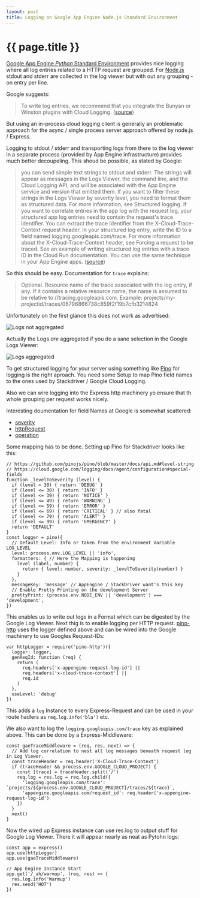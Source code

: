 ```yaml
---
layout: post
title: Logging on Google App Engine Node.js Standard Environment
---
```


{{ page.title }}
================

[Google App Engine _Python_ Standard Environment](https://cloud.google.com/appengine/docs/standard/python) provides nice logging where all log entries related to a HTTP request are grouped. 
For [Node.js](https://cloud.google.com/appengine/docs/standard/nodejs) stdout and stderr are collected in the log viewer but with out any grouping - on entry per line.

Google suggests:

> To write log entries, we recommend that you integrate the Bunyan or Winston plugins with Cloud Logging. ([source](https://cloud.google.com/appengine/docs/standard/nodejs/writing-application-logs#writing_app_logs))

But using an in-process cloud logging client is generally an problematic approach for the async / single process server approach offered by node.js / Express.

Logging to stdout / stderr and transporting logs from there to the log viewer in a separate process (provided by App Engine infrastructure) provides much better decoupeling. This shoud be possible, as stated by Google:

> you can send simple text strings to stdout and stderr. The strings will appear as messages in the Logs Viewer, the command line, and the Cloud Logging API, and will be associated with the App Engine service and version that emitted them.
> If you want to filter these strings in the Logs Viewer by severity level, you need to format them as structured data. For more information, see Structured logging.
> If you want to correlate entries in the app log with the request log, your structured app log entries need to contain the request's trace identifier. You can extract the trace identifier from the X-Cloud-Trace-Context request header. In your structured log entry, write the ID to a field named logging.googleapis.com/trace. For more information about the X-Cloud-Trace-Context header, see Forcing a request to be traced.
> See an example of writing structured log entries with a trace ID in the Cloud Run documentation. You can use the same technique in your App Engine apps. ([source](https://cloud.google.com/appengine/docs/standard/nodejs/writing-application-logs#writing_structured_logs))

So this should be easy. Documentation for `trace` explains:

> Optional. Resource name of the trace associated with the log entry, if any. If it contains a relative resource name, the name is assumed to be relative to //tracing.googleapis.com. Example: projects/my-projectid/traces/06796866738c859f2f19b7cfb3214824

Unfortunately on the first glance this does not work as advertised:

![Logs not aggregated](http://f.foxel.org/zQksw2cEFaiRgJQo.png)


Actually the Logs _are_ aggregated if you do a sane selection in the Google Logs Viewer:

![Logs aggregated](http://f.foxel.org/j18MXXqKcTeXuX9K.png)

To get structured logging for your server using something like [Pino](http://getpino.io/#/) for logging is the right aproach. You need some Setup to map Pino field names to the ones used by Stackdriver / Google Cloud Logging.

Also we can wire logging into the Express http machinery yo ensure that th whole grouping per request works nicely.

Interesting doumentation for field Names at Google is somewhat scattered:

* [severity](https://cloud.google.com/logging/docs/reference/v2/rest/v2/LogEntry#logseverity)
* [httpRequest](https://cloud.google.com/logging/docs/reference/v2/rest/v2/LogEntry#httprequest)
* [operation](https://cloud.google.com/logging/docs/reference/v2/rest/v2/LogEntry#logentryoperation)


Some mapping has to be done. Setting up Pino for Stackdriver looks like this:

    // https://github.com/pinojs/pino/blob/master/docs/api.md#level-string
    // https://cloud.google.com/logging/docs/agent/configuration#special-fields
    function _levelToSeverity (level) {
      if (level < 30) { return 'DEBUG' }
      if (level <= 30) { return 'INFO' }
      if (level <= 39) { return 'NOTICE' }
      if (level <= 49) { return 'WARNING' }
      if (level <= 59) { return 'ERROR' }
      if (level <= 69) { return 'CRITICAL' } // also fatal
      if (level <= 79) { return 'ALERT' }
      if (level <= 99) { return 'EMERGENCY' }
      return 'DEFAULT'
    }
    const logger = pino({
      // Default Level: Info or taken from the environment Variable LOG_LEVEL
      level: process.env.LOG_LEVEL || 'info',
      formatters: { // Here the Mapping is happening
        level (label, number) {
          return { level: number, severity: _levelToSeverity(number) }
        }
      },
      messageKey: 'message' // AppEngine / StackDriver want's this key
      // Enable Pretty Printing on the development Server
      prettyPrint: (process.env.NODE_ENV || 'development') === 'development',
    })


This enables us to write out logs in a Format which can be digested by the Google Log Viewer. Next thig is to enable logging per HTTP request. [pino-http](https://github.com/pinojs/pino-http) uses the logger defined above and can be wired into the Google machinery to use Googles Request-IDs:

    var httpLogger = require('pino-http')({
      logger: logger,
      genReqId: function (req) {
        return (
          req.headers['x-appengine-request-log-id'] ||
          req.headers['x-cloud-trace-context'] ||
          req.id
        )
      },
      useLevel: 'debug'
    })

This adds a `log` Instance to every Express-Request and can be used in your route hadlers as `req.log.info('bla')` etc.

We also want to log the `logging.googleapis.com/trace` key as explained above. This can be done by a Express-Middleware:

    const gaeTraceMiddleware = (req, res, next) => {
      // Add log correlation to nest all log messages beneath request log in Log Viewer.
      const traceHeader = req.header('X-Cloud-Trace-Context')
      if (traceHeader && process.env.GOOGLE_CLOUD_PROJECT) {
        const [trace] = traceHeader.split('/')
        req.log = res.log = req.log.child({
          'logging.googleapis.com/trace': `projects/${process.env.GOOGLE_CLOUD_PROJECT}/traces/${trace}`,
          'appengine.googleapis.com/request_id': req.header('x-appengine-request-log-id')
        })
      }
      next()
    }

Now the wired up Express instance can use res.log to output stuff for Google Log Viewer. There it will appear nearly as neat as Pytohn logs:

    const app = express()
    app.use(httpLogger)
    app.use(gaeTraceMiddleware)

    // App Engine Instance Start
    app.get('/_ah/warmup', (req, res) => {
      res.log.info('Warmup')
      res.send('HOT')
    })